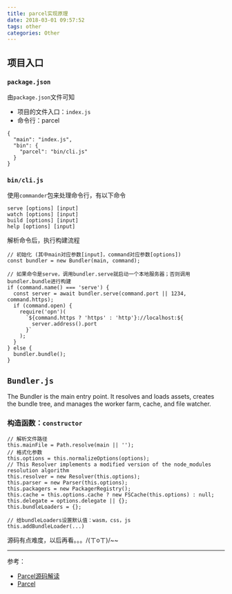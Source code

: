 ```yaml
---
title: parcel实现原理
date: 2018-03-01 09:57:52
tags: other
categories: Other
---
```


## 项目入口
### `package.json`
由`package.json`文件可知
  - 项目的文件入口：`index.js`
  - 命令行：parcel
```
{
  "main": "index.js",
  "bin": {
    "parcel": "bin/cli.js"
  }
}
```

### `bin/cli.js`
使用`commander`包来处理命令行，有以下命令
```
serve [options] [input]
watch [options] [input]
build [options] [input]
help [options] [input]
```
解析命令后，执行构建流程
```
// 初始化 (其中main对应参数[input]，command对应参数[options])
const bundler = new Bundler(main, command);

// 如果命令是serve，调用bundler.serve就启动一个本地服务器；否则调用bundler.bundle进行构建
if (command.name() === 'serve') {
  const server = await bundler.serve(command.port || 1234, command.https);
  if (command.open) {
    require('opn')(
      `${command.https ? 'https' : 'http'}://localhost:${
        server.address().port
      }`
    );
  }
} else {
  bundler.bundle();
}
```

## `Bundler.js`
The Bundler is the main entry point. It resolves and loads assets, creates the bundle tree, and manages the worker farm, cache, and file watcher.

### 构造函数：`constructor`
```
// 解析文件路径
this.mainFile = Path.resolve(main || '');
// 格式化参数
this.options = this.normalizeOptions(options);
// This Resolver implements a modified version of the node_modules resolution algorithm
this.resolver = new Resolver(this.options);
this.parser = new Parser(this.options);
this.packagers = new PackagerRegistry();
this.cache = this.options.cache ? new FSCache(this.options) : null;
this.delegate = options.delegate || {};
this.bundleLoaders = {};

// 给bundleLoaders设置默认值：wasm，css，js
this.addBundleLoader(...)
```

源码有点难度，以后再看。。。/(ㄒoㄒ)/~~

---
参考：
- [Parcel源码解读](https://github.com/blackLearning/blackLearning.github.io/blob/master/parcel%E6%BA%90%E7%A0%81%E8%A7%A3%E8%AF%BB.md)
- [Parcel](https://en.parceljs.org/getting_started.html)
